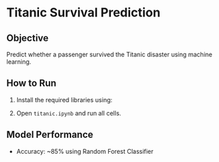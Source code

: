 # Titanic Survival Prediction

## Objective
Predict whether a passenger survived the Titanic disaster using machine learning.

## How to Run
1. Install the required libraries using:

2. Open `titanic.ipynb` and run all cells.

## Model Performance
- Accuracy: ~85% using Random Forest Classifier
